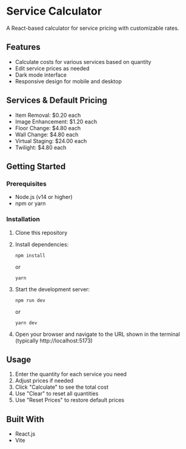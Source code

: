 # Service Calculator

A React-based calculator for service pricing with customizable rates.

## Features

- Calculate costs for various services based on quantity
- Edit service prices as needed
- Dark mode interface
- Responsive design for mobile and desktop

## Services & Default Pricing

- Item Removal: $0.20 each
- Image Enhancement: $1.20 each
- Floor Change: $4.80 each
- Wall Change: $4.80 each
- Virtual Staging: $24.00 each
- Twilight: $4.80 each

## Getting Started

### Prerequisites

- Node.js (v14 or higher)
- npm or yarn

### Installation

1. Clone this repository
2. Install dependencies:
   ```
   npm install
   ```
   or
   ```
   yarn
   ```

3. Start the development server:
   ```
   npm run dev
   ```
   or
   ```
   yarn dev
   ```

4. Open your browser and navigate to the URL shown in the terminal (typically http://localhost:5173)

## Usage

1. Enter the quantity for each service you need
2. Adjust prices if needed
3. Click "Calculate" to see the total cost
4. Use "Clear" to reset all quantities
5. Use "Reset Prices" to restore default prices

## Built With

- React.js
- Vite 